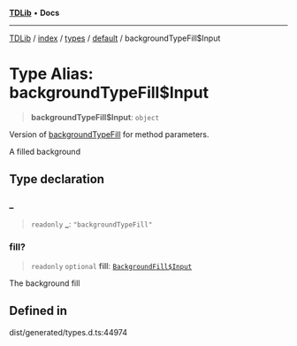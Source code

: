 [**TDLib**](../../../../../../README.md) • **Docs**

***

[TDLib](../../../../../../modules.md) / [index](../../../../../README.md) / [types](../../../README.md) / [default](../README.md) / backgroundTypeFill$Input

# Type Alias: backgroundTypeFill$Input

> **backgroundTypeFill$Input**: `object`

Version of [backgroundTypeFill](backgroundTypeFill.md) for method parameters.

A filled background

## Type declaration

### \_

> `readonly` **\_**: `"backgroundTypeFill"`

### fill?

> `readonly` `optional` **fill**: [`BackgroundFill$Input`](BackgroundFill$Input.md)

The background fill

## Defined in

dist/generated/types.d.ts:44974
